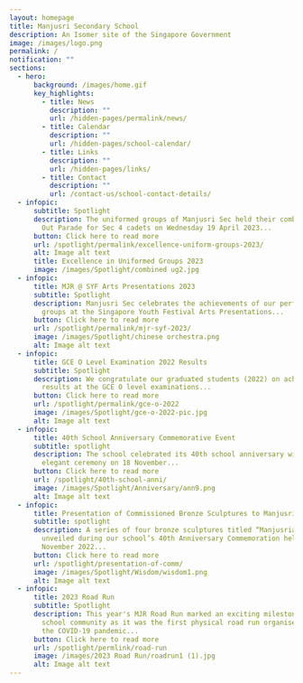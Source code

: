 ```yaml
---
layout: homepage
title: Manjusri Secondary School
description: An Isomer site of the Singapore Government
image: /images/logo.png
permalink: /
notification: ""
sections:
  - hero:
      background: /images/home.gif
      key_highlights:
        - title: News
          description: ""
          url: /hidden-pages/permalink/news/
        - title: Calendar
          description: ""
          url: /hidden-pages/school-calendar/
        - title: Links
          description: ""
          url: /hidden-pages/links/
        - title: Contact
          description: ""
          url: /contact-us/school-contact-details/
  - infopic:
      subtitle: Spotlight
      description: The uniformed groups of Manjusri Sec held their combined Passing
        Out Parade for Sec 4 cadets on Wednesday 19 April 2023...
      button: Click here to read more
      url: /spotlight/permalink/excellence-uniform-groups-2023/
      alt: Image alt text
      title: Excellence in Uniformed Groups 2023
      image: /images/Spotlight/combined ug2.jpg
  - infopic:
      title: MJR @ SYF Arts Presentations 2023
      subtitle: Spotlight
      description: Manjusri Sec celebrates the achievements of our performing arts
        groups at the Singapore Youth Festival Arts Presentations...
      button: Click here to read more
      url: /spotlight/permalink/mjr-syf-2023/
      image: /images/Spotlight/chinese orchestra.png
      alt: Image alt text
  - infopic:
      title: GCE O Level Examination 2022 Results
      subtitle: Spotlight
      description: We congratulate our graduated students (2022) on achieving laudable
        results at the GCE O level examinations...
      button: Click here to read more
      url: /spotlight/permalink/gce-o-2022
      image: /images/Spotlight/gce-o-2022-pic.jpg
      alt: Image alt text
  - infopic:
      title: 40th School Anniversary Commemorative Event
      subtitle: spotlight
      description: The school celebrated its 40th school anniversary with a simple and
        elegant ceremony on 18 November...
      button: Click here to read more
      url: /spotlight/40th-school-anni/
      image: /images/Spotlight/Anniversary/ann9.png
      alt: Image alt text
  - infopic:
      title: Presentation of Commissioned Bronze Sculptures to Manjusri
      subtitle: spotlight
      description: A series of four bronze sculptures titled “Manjusrian Virtues” was
        unveiled during our school’s 40th Anniversary Commemoration held on 18
        November 2022...
      button: Click here to read more
      url: /spotlight/presentation-of-comm/
      image: /images/Spotlight/Wisdom/wisdom1.png
      alt: Image alt text
  - infopic:
      title: 2023 Road Run
      subtitle: Spotlight
      description: This year's MJR Road Run marked an exciting milestone for the
        school community as it was the first physical road run organised since
        the COVID-19 pandemic...
      button: Click here to read more
      url: /spotlight/permlink/road-run
      image: /images/2023 Road Run/roadrun1 (1).jpg
      alt: Image alt text
---
```

